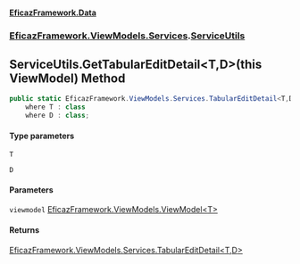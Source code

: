 #### [EficazFramework.Data](EficazFrameworkData.md 'EficazFramework Data')
### [EficazFramework.ViewModels.Services](EficazFrameworkData.md#EficazFramework.ViewModels.Services 'EficazFramework.ViewModels.Services').[ServiceUtils](EficazFramework.ViewModels.Services/ServiceUtils.md 'EficazFramework.ViewModels.Services.ServiceUtils')

## ServiceUtils.GetTabularEditDetail<T,D>(this ViewModel<T>) Method

```csharp
public static EficazFramework.ViewModels.Services.TabularEditDetail<T,D> GetTabularEditDetail<T,D>(this EficazFramework.ViewModels.ViewModel<T> viewmodel)
    where T : class
    where D : class;
```
#### Type parameters

<a name='EficazFramework.ViewModels.Services.ServiceUtils.GetTabularEditDetail_T,D_(thisEficazFramework.ViewModels.ViewModel_T_).T'></a>

`T`

<a name='EficazFramework.ViewModels.Services.ServiceUtils.GetTabularEditDetail_T,D_(thisEficazFramework.ViewModels.ViewModel_T_).D'></a>

`D`
#### Parameters

<a name='EficazFramework.ViewModels.Services.ServiceUtils.GetTabularEditDetail_T,D_(thisEficazFramework.ViewModels.ViewModel_T_).viewmodel'></a>

`viewmodel` [EficazFramework.ViewModels.ViewModel&lt;](EficazFramework.ViewModels/ViewModel_T_.md 'EficazFramework.ViewModels.ViewModel<T>')[T](EficazFramework.ViewModels.Services/ServiceUtils/GetTabularEditDetail_T,D_(thisViewModel_T_).md#EficazFramework.ViewModels.Services.ServiceUtils.GetTabularEditDetail_T,D_(thisEficazFramework.ViewModels.ViewModel_T_).T 'EficazFramework.ViewModels.Services.ServiceUtils.GetTabularEditDetail<T,D>(this EficazFramework.ViewModels.ViewModel<T>).T')[&gt;](EficazFramework.ViewModels/ViewModel_T_.md 'EficazFramework.ViewModels.ViewModel<T>')

#### Returns
[EficazFramework.ViewModels.Services.TabularEditDetail&lt;](EficazFramework.ViewModels.Services/TabularEditDetail_T,D_.md 'EficazFramework.ViewModels.Services.TabularEditDetail<T,D>')[T](EficazFramework.ViewModels.Services/ServiceUtils/GetTabularEditDetail_T,D_(thisViewModel_T_).md#EficazFramework.ViewModels.Services.ServiceUtils.GetTabularEditDetail_T,D_(thisEficazFramework.ViewModels.ViewModel_T_).T 'EficazFramework.ViewModels.Services.ServiceUtils.GetTabularEditDetail<T,D>(this EficazFramework.ViewModels.ViewModel<T>).T')[,](EficazFramework.ViewModels.Services/TabularEditDetail_T,D_.md 'EficazFramework.ViewModels.Services.TabularEditDetail<T,D>')[D](EficazFramework.ViewModels.Services/ServiceUtils/GetTabularEditDetail_T,D_(thisViewModel_T_).md#EficazFramework.ViewModels.Services.ServiceUtils.GetTabularEditDetail_T,D_(thisEficazFramework.ViewModels.ViewModel_T_).D 'EficazFramework.ViewModels.Services.ServiceUtils.GetTabularEditDetail<T,D>(this EficazFramework.ViewModels.ViewModel<T>).D')[&gt;](EficazFramework.ViewModels.Services/TabularEditDetail_T,D_.md 'EficazFramework.ViewModels.Services.TabularEditDetail<T,D>')